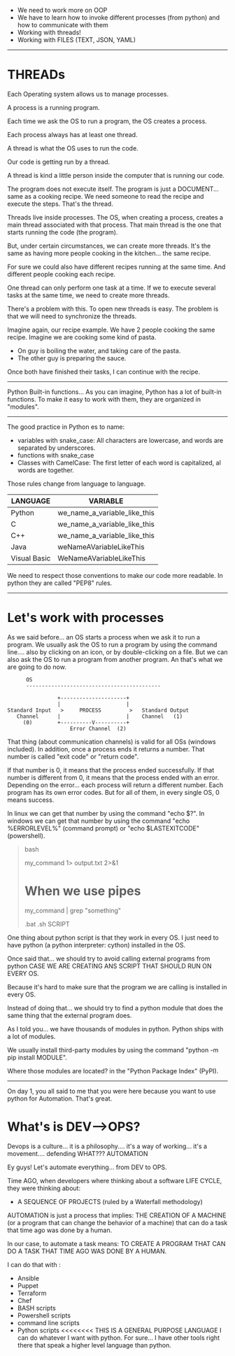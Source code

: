 - We need to work more on OOP
- We have to learn how to invoke different processes (from python) and how to communicate with them
- Working with threads!
- Working with FILES (TEXT, JSON, YAML)


---

# THREADs

Each Operating system allows us to manage processes.

A process is a running program.

Each time we ask the OS to run a program, the OS creates a process.

Each process always has at least one thread.

A thread is what the OS uses to run the code.

Our code is getting run by a thread.

A thread is kind a little person inside the computer that is running our code.

The program does not execute itself. 
The program is just a DOCUMENT... same as a cooking recipe.
We need someone to read the recipe and execute the steps. That's the thread.

Threads live inside processes.
The OS, when creating a process, creates a main thread associated with that process.
That main thread is the one that starts running the code (the program).

But, under certain circumstances, we can create more threads.
It's the same as having more people cooking in the kitchen... the same recipe.

For sure we could also have different recipes running at the same time. And different people cooking each recipe.

One thread can only perform one task at a time.
If we to execute several tasks at the same time, we need to create more threads.

There's a problem with this.
To open new threads is easy.
The problem is that we will need to synchronize the threads.

Imagine again, our recipe example.
We have 2 people cooking the same recipe.
Imagine we are cooking some kind of pasta.

- On guy is boiling the water, and taking care of the pasta.
- The other guy is preparing the sauce.

Once both have finished their tasks, I can continue with the recipe.


---

Python Built-in functions...
As you can imagine, Python has a lot of built-in functions.
To make it easy to work with them, they are organized in "modules".

---

The good practice in Python es to name:
- variables with snake_case: All characters are lowercase, and words are separated by underscores.
- functions with snake_case
- Classes with CamelCase: The first letter of each word is capitalized, al words are together.

Those rules change from language to language.

| LANGUAGE      | VARIABLE                            | 
|---------------|-------------------------------------|
| Python        | we_name_a_variable_like_this        |
| C             | we_name_a_variable_like_this        |
| C++           | we_name_a_variable_like_this        |
| Java          | weNameAVariableLikeThis             |
| Visual Basic  | WeNameAVariableLikeThis             |

We need to respect those conventions to make our code more readable.
In python they are called "PEP8" rules.

---

# Let's work with processes

As we said before... an OS starts a process when we ask it to run a program.
We usually ask the OS to run a program by using the command line....
also by clicking on an icon, or by double-clicking on a file.
But we can also ask the OS to run a program from another program.
An that's what we are going to do now.

          OS
          -------------------------------------------

                    +---------------------+
                    |                     |
    Standard Input   >     PROCESS         >   Standard Output
       Channel      |                     |    Channel   (1)
         (0)        +----------V----------+
                        Error Channel  (2)


That thing (about communication channels) is valid for all OSs (windows included).
In addition, once a process ends it returns a number.
That number is called "exit code" or "return code".

If that number is 0, it means that the process ended successfully.
If that number is different from 0, it means that the process ended with an error.
Depending on the error... each process will return a different number.
Each program has its own error codes.
But for all of them, in every single OS, 0 means success.


In linux we can get that number by using the command "echo $?".
In windows we can get that number by using the command "echo %ERRORLEVEL%" (command prompt) or "echo $LASTEXITCODE" (powershell).


> bash
>
> my_command 1> output.txt 2>&1
> # When we use pipes
> my_command | grep "something"
>
> .bat
> .sh       SCRIPT



One thing about python script is that they work in every OS.
I just need to have python (a python interpreter: cython) installed in the OS.

Once said that... we should try to avoid calling external programs from python 
CASE WE ARE CREATING ANS SCRIPT THAT SHOULD RUN ON EVERY OS.

Because it's hard to make sure that the program we are calling is installed in every OS.

Instead of doing that... we should try to find a python module that does the same thing that the external program does.

As I told you... we have thousands of modules in python.
Python ships with a lot of modules.

We usually install third-party modules by using the command "python -m pip install MODULE".

Where those modules are located? in the "Python Package Index" (PyPI).



----

On day 1, you all said to me that you were here because you want to use python for Automation.
That's great.

# What's is DEV-->OPS?

Devops is a culture... it is a philosophy.... it's a way of working... it's a movement....
defending WHAT??? AUTOMATION

Ey guys! Let's automate everything... from DEV to OPS.

Time AGO, when developers where thinking about a software LIFE CYCLE, they were thinking about:
- A SEQUENCE OF PROJECTS (ruled by a Waterfall methodology)


AUTOMATION is just a process that implies:
THE CREATION OF A MACHINE (or a program that can change the behavior of a machine) that can do a task that time ago was done by a human.

In our case, to automate a task means: TO CREATE A PROGRAM THAT CAN DO A TASK THAT TIME AGO WAS DONE BY A HUMAN.

I can do that with :
- Ansible
- Puppet
- Terraform
- Chef
- BASH scripts
- Powershell scripts
- command line scripts
- Python scripts <<<<<<<< THIS IS A GENERAL PURPOSE LANGUAGE
                          I can do whatever I want with python.
                          For sure... I have other tools right there that speak a higher level language than python.
                           